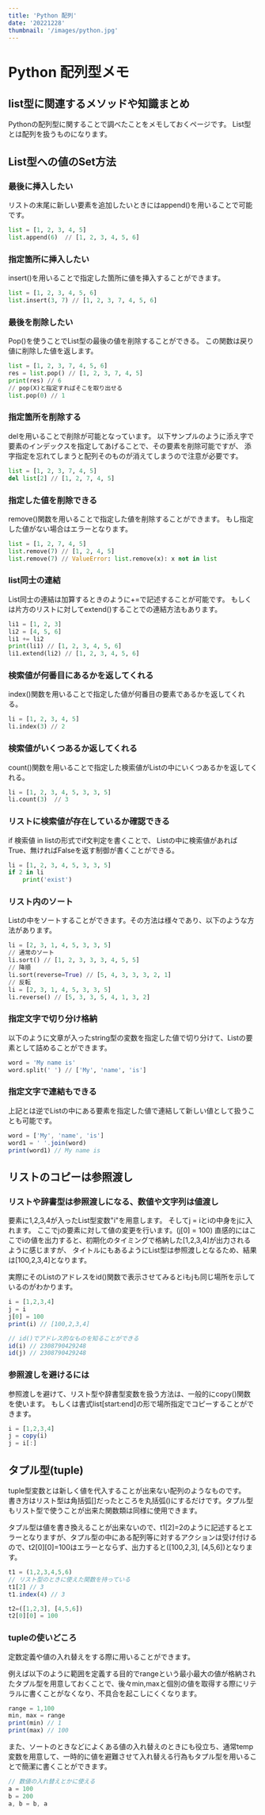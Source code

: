 ```yaml
---
title: 'Python 配列'
date: '20221228'
thumbnail: '/images/python.jpg'
---
```


# **Python 配列型メモ**

## **list型に関連するメソッドや知識まとめ**

Pythonの配列型に関することで調べたことをメモしておくページです。
List型とは配列を扱うものになります。

## **List型への値のSet方法**

### **最後に挿入したい**

リストの末尾に新しい要素を追加したいときにはappend()を用いることで可能です。

```python
list = [1, 2, 3, 4, 5]
list.append(6)  // [1, 2, 3, 4, 5, 6]
```

### **指定箇所に挿入したい**

insert()を用いることで指定した箇所に値を挿入することができます。

```python
list = [1, 2, 3, 4, 5, 6]
list.insert(3, 7) // [1, 2, 3, 7, 4, 5, 6]
```

### **最後を削除したい**

Pop()を使うことでList型の最後の値を削除することができる。
この関数は戻り値に削除した値を返します。

```python
list = [1, 2, 3, 7, 4, 5, 6]
res = list.pop() // [1, 2, 3, 7, 4, 5]
print(res) // 6
// pop(X)と指定すればそこを取り出せる
list.pop(0) // 1
```

### **指定箇所を削除する**

delを用いることで削除が可能となっています。
以下サンプルのように添え字で要素のインデックスを指定してあげることで、その要素を削除可能ですが、
添字指定を忘れてしまうと配列そのものが消えてしまうので注意が必要です。

```python
list = [1, 2, 3, 7, 4, 5]
del list[2] // [1, 2, 7, 4, 5]
```

### **指定した値を削除できる**

remove()関数を用いることで指定した値を削除することができます。
もし指定した値がない場合はエラーとなります。

```python
list = [1, 2, 7, 4, 5]
list.remove(7) // [1, 2, 4, 5]
list.remove(7) // ValueError: list.remove(x): x not in list
```

### **list同士の連結**

List同士の連結は加算するときのように+=で記述することが可能です。
もしくは片方のリストに対してextend()することでの連結方法もあります。

```python
li1 = [1, 2, 3]
li2 = [4, 5, 6]
li1 += li2
print(li1) // [1, 2, 3, 4, 5, 6]
li1.extend(li2) // [1, 2, 3, 4, 5, 6]
```

### **検索値が何番目にあるかを返してくれる**

index()関数を用いることで指定した値が何番目の要素であるかを返してくれる。

```python
li = [1, 2, 3, 4, 5]
li.index(3) // 2
```

### **検索値がいくつあるか返してくれる**

count()関数を用いることで指定した検索値がListの中にいくつあるかを返してくれる。

```python
li = [1, 2, 3, 4, 5, 3, 3, 5]
li.count(3)  // 3
```

### **リストに検索値が存在しているか確認できる**

if 検索値 in listの形式でif文判定を書くことで、
Listの中に検索値があればTrue、無ければFalseを返す制御が書くことができる。

```python
li = [1, 2, 3, 4, 5, 3, 3, 5]
if 2 in li
    print('exist')
```

### **リスト内のソート**

Listの中をソートすることができます。その方法は様々であり、以下のような方法があります。

```python
li = [2, 3, 1, 4, 5, 3, 3, 5]
// 通常のソート
li.sort() // [1, 2, 3, 3, 3, 4, 5, 5]
// 降順
li.sort(reverse=True) // [5, 4, 3, 3, 3, 2, 1]
// 反転
li = [2, 3, 1, 4, 5, 3, 3, 5]
li.reverse() // [5, 3, 3, 5, 4, 1, 3, 2]
```

### **指定文字で切り分け格納**

以下のように文章が入ったstring型の変数を指定した値で切り分けて、Listの要素として詰めることができます。

```python
word = 'My name is'
word.split(' ') // ['My', 'name', 'is']
```

### **指定文字で連結もできる**

上記とは逆でListの中にある要素を指定した値で連結して新しい値として扱うことも可能です。

```typescript
word = ['My', 'name', 'is']
word1 = ' '.join(word)
print(word1) // My name is
```

## **リストのコピーは参照渡し**

### **リストや辞書型は参照渡しになる、数値や文字列は値渡し**

要素に1,2,3,4が入ったList型変数"i"を用意します。
そしてj = iとiの中身をjに入れます。
ここでjの要素に対して値の変更を行います。(j[0] = 100) 
直感的にはここでiの値を出力すると、初期化のタイミングで格納した[1,2,3,4]が出力されるように感じますが、
タイトルにもあるようにList型は参照渡しとなるため、結果は[100,2,3,4]となります。

実際にそのListのアドレスをid()関数で表示させてみるとiもjも同じ場所を示しているのがわかります。

```typescript
i = [1,2,3,4]
j = i
j[0] = 100
print(i) // [100,2,3,4]

// id()でアドレス的なものを知ることができる
id(i) // 2308790429248
id(j) // 2308790429248
```

### **参照渡しを避けるには**

参照渡しを避けて、リスト型や辞書型変数を扱う方法は、一般的にcopy()関数を使います。
もしくは書式list[start:end]の形で場所指定でコピーすることができます。

```typescript
i = [1,2,3,4]
j = copy(i)
j = i[:]
```

## **タプル型(tuple)**

tuple型変数とは新しく値を代入することが出来ない配列のようなものです。  
書き方はリスト型は角括弧[]だったところを丸括弧()にするだけです。タプル型もリスト型で使うことが出来た関数類は同様に使用できます。

タプル型は値を書き換えることが出来ないので、t1[2]=2のように記述するとエラーとなりますが、タプル型の中にある配列等に対するアクションは受け付けるので、t2[0][0]=100はエラーとならず、出力すると([100,2,3], [4,5,6])となります。

```typescript
t1 = (1,2,3,4,5,6)
// リスト型のときに使えた関数を持っている
t1[2] // 3
t1.index(4) // 3

t2=([1,2,3], [4,5,6])
t2[0][0] = 100
```

### **tupleの使いどころ**

定数定義や値の入れ替えをする際に用いることができます。

例えば以下のように範囲を定義する目的でrangeという最小最大の値が格納されたタプル型を用意しておくことで、後々min,maxと個別の値を取得する際にリテラルに書くことがなくなり、不具合を起こしにくくなります。

```typescript
range = 1,100
min, max = range
print(min) // 1
print(max) // 100
```
また、ソートのときなどによくある値の入れ替えのときにも役立ち、通常temp変数を用意して、一時的に値を避難させて入れ替える行為もタプル型を用いることで簡潔に書くことができます。

```typescript
// 数値の入れ替えとかに使える
a = 100
b = 200
a, b = b, a
```